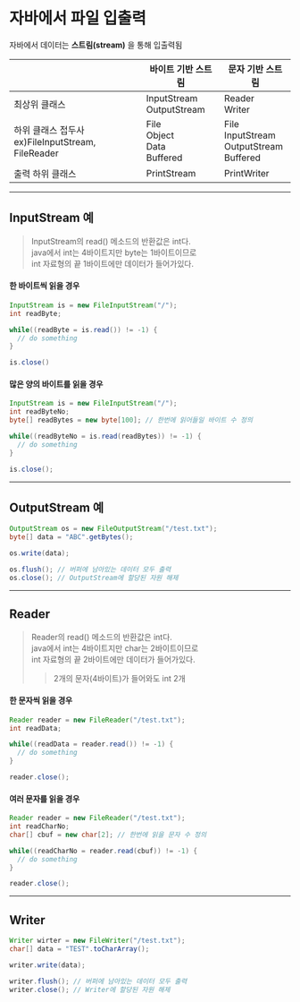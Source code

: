 # 자바에서 파일 입출력

자바에서 데이터는 **스트림(stream)** 을 통해 입출력됨

||바이트 기반 스트림|문자 기반 스트림|
|---|---|---|
|최상위 클래스|InputStream<br/>OutputStream|Reader<br/>Writer|
|하위 클래스 접두사<br/>ex)FileInputStream, FileReader|File<br/>Object<br/>Data<br/>Buffered|File<br/>InputStream<br/>OutputStream<br/>Buffered|
|출력 하위 클래스|PrintStream|PrintWriter|


---
## InputStream 예

> InputStream의 read() 메소드의 반환값은 int다.  
> java에서 int는 4바이트지만 byte는 1바이트이므로  
> int 자료형의 끝 1바이트에만 데이터가 들어가있다.
#### 한 바이트씩 읽을 경우
```java
InputStream is = new FileInputStream("/");
int readByte;

while((readByte = is.read()) != -1) {
  // do something
}

is.close()
```

#### 많은 양의 바이트를 읽을 경우
```java
InputStream is = new FileInputStream("/");
int readByteNo;
byte[] readBytes = new byte[100]; // 한번에 읽어들일 바이트 수 정의

while((readByteNo = is.read(readBytes)) != -1) {
  // do something
}

is.close();
```
---
## OutputStream 예
```java
OutputStream os = new FileOutputStream("/test.txt");
byte[] data = "ABC".getBytes();

os.write(data);

os.flush(); // 버퍼에 남아있는 데이터 모두 출력
os.close(); // OutputStream에 할당된 자원 해제
```
---
## Reader
> Reader의 read() 메소드의 반환값은 int다.  
> java에서 int는 4바이트지만 char는 2바이트이므로  
> int 자료형의 끝 2바이트에만 데이터가 들어가있다.  
> >2개의 문자(4바이트)가 들어와도 int 2개

#### 한 문자씩 읽을 경우
```java
Reader reader = new FileReader("/test.txt");
int readData;

while((readData = reader.read()) != -1) {
  // do something
}

reader.close();
```

#### 여러 문자를 읽을 경우
```java
Reader reader = new FileReader("/test.txt");
int readCharNo;
char[] cbuf = new char[2]; // 한번에 읽을 문자 수 정의

while((readCharNo = reader.read(cbuf)) != -1) {
  // do something
}

reader.close();
```
---
## Writer
```java
Writer wirter = new FileWriter("/test.txt");
char[] data = "TEST".toCharArray();

writer.write(data);

writer.flush(); // 버퍼에 남아있는 데이터 모두 출력
writer.close(); // Writer에 할당된 자원 해제
```

